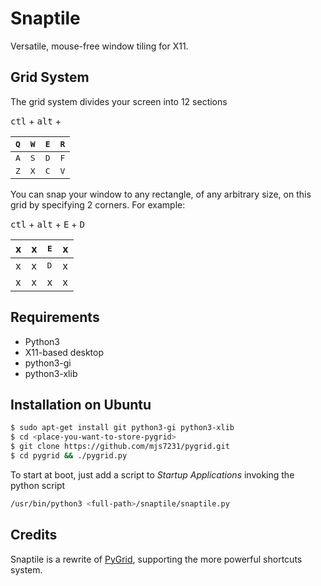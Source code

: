 # Snaptile

Versatile, mouse-free window tiling for X11.

## Grid System

The grid system divides your screen into 12 sections

<kbd>ctl</kbd> + <kbd>alt</kbd> +


| <kbd>Q</kbd>| <kbd>W</kbd>| <kbd>E</kbd>| <kbd>R</kbd>|
|--|--|--|--|
| <kbd>A</kbd>| <kbd>S</kbd>| <kbd>D</kbd>| <kbd>F</kbd>|
| <kbd>Z</kbd>| <kbd>X</kbd>| <kbd>C</kbd>| <kbd>V</kbd>|

You can snap your window to any rectangle, of any arbitrary size, on this grid by specifying 2 corners. For example:

<kbd>ctl</kbd> + <kbd>alt</kbd> + <kbd>E</kbd> + <kbd>D</kbd>

| x | x | <kbd>E</kbd>| x |
|--|--|--|--|
| x | x | <kbd>D</kbd>| x |
| x | x |      x      | x |




## Requirements
* Python3
* X11-based desktop
* python3-gi
* python3-xlib

## Installation on Ubuntu
```bash
$ sudo apt-get install git python3-gi python3-xlib
$ cd <place-you-want-to-store-pygrid>
$ git clone https://github.com/mjs7231/pygrid.git
$ cd pygrid && ./pygrid.py
```

To start at boot, just add a script to *Startup Applications* invoking the python script
```bash
/usr/bin/python3 <full-path>/snaptile/snaptile.py
```

## Credits
Snaptile is a rewrite of [PyGrid](https://github.com/pkkid/pygrid), supporting the more powerful shortcuts system.
